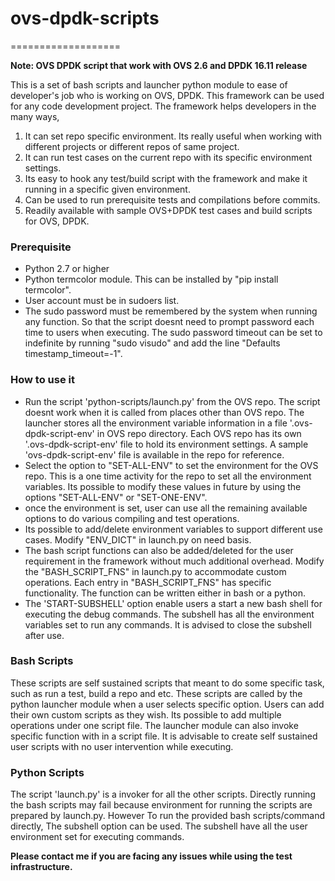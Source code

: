 # ovs-dpdk-scripts
===================

**Note: OVS DPDK script that work with OVS 2.6 and DPDK 16.11 release**


This is a set of bash scripts and launcher python module to ease of developer's
 job who is working on OVS, DPDK. This framework can be used for any code
 development project. The framework helps developers in the many ways,

1. It can set repo specific environment. Its really useful when working with
different projects or different repos of same project.
2. It can run test cases on the current repo with its specific environment
settings.
3. Its easy to hook any test/build script with the framework and make it
running in a specific given environment.
4. Can be used to run prerequisite tests and compilations before commits.
5. Readily available with sample OVS+DPDK test cases and build scripts for OVS,
DPDK.

### Prerequisite
* Python 2.7 or higher
* Python termcolor module. This can be installed by "pip install termcolor".
* User account must be in sudoers list.
* The sudo password must be remembered by the system when running any function.
So that the script doesnt need to prompt password each time to users when
executing. The sudo password timeout can be set to indefinite by running
"sudo visudo" and add the line "Defaults    timestamp_timeout=-1".

### How to use it
* Run the script 'python-scripts/launch.py' from the OVS repo. The script
doesnt work when it is called from places other than OVS repo. The launcher
stores all the environment variable information in a file '.ovs-dpdk-script-env'
in OVS repo directory. Each OVS repo has its own '.ovs-dpdk-script-env'
file to hold its environment settings. A sample 'ovs-dpdk-script-env' file is
available in the repo for reference.
* Select the option to "SET-ALL-ENV" to set the environment for the OVS repo.
This is a one time activity for the repo to set all the environment variables.
Its possible to modify these values in future by using the options "SET-ALL-ENV"
or "SET-ONE-ENV".
* once the environment is set, user can use all the remaining available options
to do various compiling and test operations.
* Its possible to add/delete environment variables to support different use
cases. Modify "ENV_DICT" in launch.py on need basis.
* The bash script functions can also be added/deleted for the user requirement in
the framework without much additional overhead. Modify the
"BASH_SCRIPT_FNS" in launch.py to accommodate custom operations. Each entry in
"BASH_SCRIPT_FNS" has specific functionality. The function can be written
either in bash or a python.
* The 'START-SUBSHELL' option enable users a start a new bash shell for
executing the debug commands. The subshell has all the environment variables set
to run any commands. It is advised to close the subshell after use.

### Bash Scripts
These scripts are self sustained scripts that meant to do some specific task,
such as run a test, build a repo and etc. These scripts are called by the
python launcher module when a user selects specific option. Users can add
their own custom scripts as they wish. Its possible to add multiple operations
under one script file. The launcher module can also invoke specific function with
in a script file. It is advisable to create self sustained user scripts with no
user intervention while executing.

### Python Scripts
The script 'launch.py' is a invoker for all the other scripts. Directly running
the bash scripts may fail because environment for running the scripts are
prepared by launch.py.
However To run the provided bash scripts/command directly, The subshell option
can be used. The subshell have all the user environment set for executing
commands.

**Please contact me if you are facing any issues while using the test
infrastructure.**
